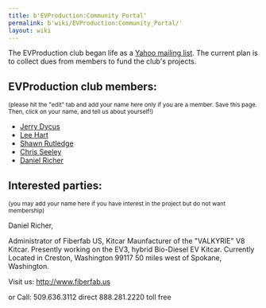 ```yaml
---
title: b'EVProduction:Community Portal'
permalink: b'wiki/EVProduction:Community_Portal/'
layout: wiki
---
```


The EVProduction club began life as a [Yahoo mailing
list](http://groups.yahoo.com/group/EVProduction/). The current plan is
to collect dues from members to fund the club's projects.

EVProduction club members:
--------------------------

<small>(please hit the "edit" tab and add your name here only if you are
a member. Save this page. Then, click on your name, and tell us about
yourself!)</small>

-   [Jerry Dycus](/wiki/Jerry_Dycus "wikilink")
-   [Lee Hart](/wiki/Lee_Hart "wikilink")
-   [Shawn Rutledge](/wiki/Shawn_Rutledge "wikilink")
-   [Chris Seeley](/wiki/Chris_Seeley "wikilink")
-   [Daniel Richer](/wiki/Daniel_Richer "wikilink")

Interested parties:
-------------------

<small>(you may add your name here if you have interest in the project
but do not want membership)</small>

Daniel Richer,

Administrator of Fiberfab US, Kitcar Maunfacturer of the "VALKYRIE" V8
Kitcar. Presently working on the EV3, hybrid Bio-Diesel EV Kitcar.
Currently Located in Creston, Washington 99117 50 miles west of Spokane,
Washington.

Visit us: <http://www.fiberfab.us>

or Call: 509.636.3112 direct 888.281.2220 toll free
